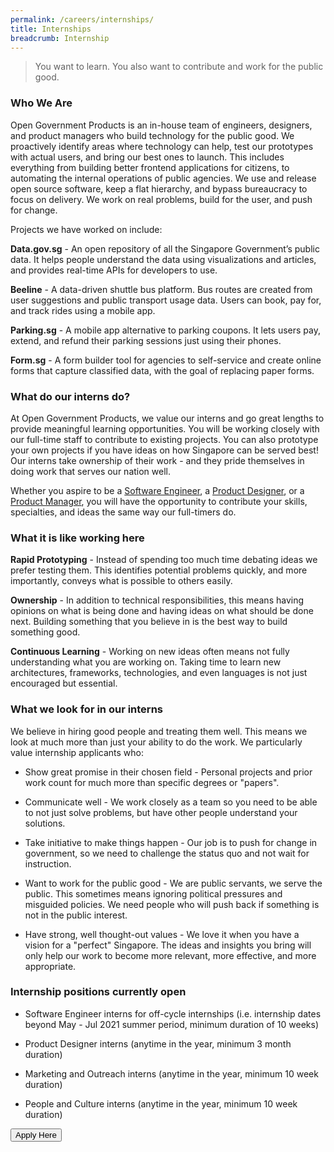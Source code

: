 ```yaml
---
permalink: /careers/internships/
title: Internships
breadcrumb: Internship
---
```

> You want to learn. You also want to contribute and work for the public good.

<!-- Here's a look at what our interns have to say about working here.

> nice video here -->

### **Who We Are**

Open Government Products is an in-house team of engineers, designers, and product managers who build technology for the public good. We proactively identify areas where technology can help, test our prototypes with actual users, and bring our best ones to launch. This includes everything from building better frontend applications for citizens, to automating the internal operations of public agencies. We use and release open source software, keep a flat hierarchy, and bypass bureaucracy to focus on delivery. We work on real problems, build for the user, and push for change.

Projects we have worked on include:

**Data.gov.sg** - An open repository of all the Singapore Government’s public data. It helps people understand the data using visualizations and articles, and provides real-time APIs for developers to use.

**Beeline** - A data-driven shuttle bus platform. Bus routes are created from user suggestions and public transport usage data. Users can book, pay for, and track rides using a mobile app.

**Parking.sg** - A mobile app alternative to parking coupons. It lets users pay, extend, and refund their parking sessions just using their phones.

**Form.sg** - A form builder tool for agencies to self-service and create online forms that capture classified data, with the goal of replacing paper forms.

### **What do our interns do?**

At Open Government Products, we value our interns and go great lengths to provide meaningful learning opportunities. You will be working closely with our full-time staff to contribute to existing projects. You can also prototype your own projects if you have ideas on how Singapore can be served best! Our interns take ownership of their work - and they pride themselves in doing work that serves our nation well.

Whether you aspire to be a [Software Engineer](/careers/software-engineer/), a [Product Designer](/careers/product-designer/), or a [Product Manager](/careers/product-manager/), you will have the opportunity to contribute your skills, specialties, and ideas the same way our full-timers do.

### **What it is like working here**

**Rapid Prototyping** - Instead of spending too much time debating ideas we prefer testing them. This identifies potential problems quickly, and more importantly, conveys what is possible to others easily.

**Ownership** - In addition to technical responsibilities, this means having opinions on what is being done and having ideas on what should be done next. Building something that you believe in is the best way to build something good.

**Continuous Learning** - Working on new ideas often means not fully understanding what you are working on. Taking time to learn new architectures, frameworks, technologies, and even languages is not just encouraged but essential.

### **What we look for in our interns**

We believe in hiring good people and treating them well. This means we look at much more than just your ability to do the work. We particularly value internship applicants who:

* Show great promise in their chosen field - Personal projects and prior work count for much more than specific degrees or "papers".

* Communicate well - We work closely as a team so you need to be able to not just solve problems, but have other people understand your solutions.

* Take initiative to make things happen - Our job is to push for change in government, so we need to challenge the status quo and not wait for instruction.

* Want to work for the public good - We are public servants, we serve the public. This sometimes means ignoring political pressures and misguided policies. We need people who will push back if something is not in the public interest.

* Have strong, well thought-out values - We love it when you have a vision for a "perfect" Singapore. The ideas and insights you bring will only help our work to become more relevant, more effective, and more appropriate.

### **Internship positions currently open**

* Software Engineer interns for off-cycle internships (i.e. internship dates beyond May - Jul 2021 summer period, minimum duration of 10 weeks)

* Product Designer interns (anytime in the year, minimum 3 month duration)

* Marketing and Outreach interns (anytime in the year, minimum 10 week duration)

* People and Culture interns (anytime in the year, minimum 10 week duration)

<a href="http://go.gov.sg/ogp-jobs" target="_blank">
    <button class="bp-button is-secondary is-medium has-text-white is-uppercase search-button">
        Apply Here
    </button>
</a>
